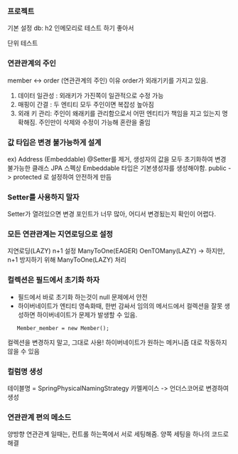 ### 프로젝트
기본 설정 
db: h2 인메모리로 테스트 하기 좋아서


단위 테스트 


### 연관관계의 주인
member <-> order (연관관계의 주인)
이유 order가 외래기키를 가지고 있음.
1. 데이터 일관성 : 외래키가 가진쪽이 일관적으로 수정 가능
2. 매핑이 간결 : 두 엔티티 모두 주인이면 복잡성 높아짐
3. 외래 키 관리: 주인이 왜래키를 관리함으로서 어떤 엔티티가 책임을 지고 있는지 명확해짐. 주인만이
   삭제와 수정이 가능해 혼란을 줄임 


### 값 타입은 변경 불가능하게 설계
ex) Address (Embeddable)
@Setter를 제거, 생성자의 값을 모두 초기화하여 변경 불가능한 클래스
JPA 스펙상 Embeddable 타입은 기본생성자를 생성해야함.
public -> protected 로 설정하여 안전하게 만듬 


### Setter를 사용하지 말자
Setter가 열려있으면 변경 포인트가 너무 많아, 어디서 변경됬는지 확인이 어렵다.

### 모든 연관관계는 지연로딩으로 설정
지연로딩(LAZY)
n+1 설정
ManyToOne(EAGER)
OenTOMany(LAZY) 
-> 하지만, n+1 방지하기 위해 ManyToOne(LAZY) 처리


### 컬렉션은 필드에서 초기화 하자
- 필드에서 바로 초기화 하는것이 null 문제에서 안전
- 하이버네이트가 엔티티 영속화때, 한번 감싸서 임의의 메서드에서 컬렉션을 잘못 생성하면 하이버네이트가 문제가 발생할 수 있음.
```
   Member_member = new Member();
```
컬렉션을 변경하지 말고, 그대로 사용! 하이버네이트가 원하는 메커니즘 대로 작동하지않을 수 있음


### 컬럼명 생성 
테이블명 = SpringPhysicalNamingStrategy
카멜케이스 -> 언더스코어로 변경하여 생성


### 연관관계 편의 메소드
양방향 연관관계 일때는, 컨트롤 하는쪽에서 서로 세팅해줌.
양쪽 세팅을 하나의 코드로 해결

